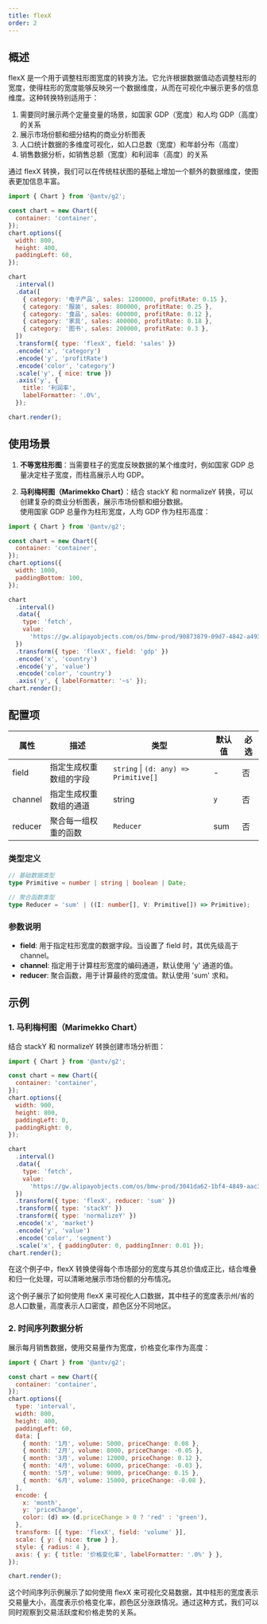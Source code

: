 ```yaml
---
title: flexX
order: 2
---
```


## 概述

flexX 是一个用于调整柱形图宽度的转换方法。它允许根据数据值动态调整柱形的宽度，使得柱形的宽度能够反映另一个数据维度，从而在可视化中展示更多的信息维度。这种转换特别适用于：

1. 需要同时展示两个定量变量的场景，如国家 GDP（宽度）和人均 GDP（高度）的关系
2. 展示市场份额和细分结构的商业分析图表
3. 人口统计数据的多维度可视化，如人口总数（宽度）和年龄分布（高度）
4. 销售数据分析，如销售总额（宽度）和利润率（高度）的关系

通过 flexX 转换，我们可以在传统柱状图的基础上增加一个额外的数据维度，使图表更加信息丰富。

```js | ob { autoMount: true }
import { Chart } from '@antv/g2';

const chart = new Chart({
  container: 'container',
});
chart.options({
  width: 800,
  height: 400,
  paddingLeft: 60,
});

chart
  .interval()
  .data([
    { category: '电子产品', sales: 1200000, profitRate: 0.15 },
    { category: '服装', sales: 800000, profitRate: 0.25 },
    { category: '食品', sales: 600000, profitRate: 0.12 },
    { category: '家具', sales: 400000, profitRate: 0.18 },
    { category: '图书', sales: 200000, profitRate: 0.3 },
  ])
  .transform({ type: 'flexX', field: 'sales' })
  .encode('x', 'category')
  .encode('y', 'profitRate')
  .encode('color', 'category')
  .scale('y', { nice: true })
  .axis('y', {
    title: '利润率',
    labelFormatter: '.0%',
  });

chart.render();
```

## 使用场景

1. **不等宽柱形图**：当需要柱子的宽度反映数据的某个维度时，例如国家 GDP 总量决定柱子宽度，而柱高展示人均 GDP。

2. **马利梅柯图（Marimekko Chart）**：结合 stackY 和 normalizeY 转换，可以创建复杂的商业分析图表，展示市场份额和细分数据。
   <br/>
   使用国家 GDP 总量作为柱形宽度，人均 GDP 作为柱形高度：

```js | ob { autoMount: true }
import { Chart } from '@antv/g2';

const chart = new Chart({
  container: 'container',
});
chart.options({
  width: 1000,
  paddingBottom: 100,
});

chart
  .interval()
  .data({
    type: 'fetch',
    value:
      'https://gw.alipayobjects.com/os/bmw-prod/90873879-09d7-4842-a493-03fb560267bc.csv',
  })
  .transform({ type: 'flexX', field: 'gdp' })
  .encode('x', 'country')
  .encode('y', 'value')
  .encode('color', 'country')
  .axis('y', { labelFormatter: '~s' });
chart.render();
```

## 配置项

| 属性    | 描述                   | 类型                                  | 默认值 | 必选 |
| ------- | ---------------------- | ------------------------------------- | ------ | ---- |
| field   | 指定生成权重数组的字段 | `string` \| `(d: any) => Primitive[]` | -      | 否   |
| channel | 指定生成权重数组的通道 | string                                | `y`    | 否   |
| reducer | 聚合每一组权重的函数   | `Reducer`                             | sum    | 否   |

### 类型定义

```ts
// 基础数据类型
type Primitive = number | string | boolean | Date;

// 聚合函数类型
type Reducer = 'sum' | ((I: number[], V: Primitive[]) => Primitive);
```

### 参数说明

- **field**: 用于指定柱形宽度的数据字段。当设置了 field 时，其优先级高于 channel。
- **channel**: 指定用于计算柱形宽度的编码通道，默认使用 'y' 通道的值。
- **reducer**: 聚合函数，用于计算最终的宽度值。默认使用 'sum' 求和。

## 示例

### 1. 马利梅柯图（Marimekko Chart）

结合 stackY 和 normalizeY 转换创建市场分析图：

```js | ob { autoMount: true }
import { Chart } from '@antv/g2';

const chart = new Chart({
  container: 'container',
});
chart.options({
  width: 900,
  height: 800,
  paddingLeft: 0,
  paddingRight: 0,
});

chart
  .interval()
  .data({
    type: 'fetch',
    value:
      'https://gw.alipayobjects.com/os/bmw-prod/3041da62-1bf4-4849-aac3-01a387544bf4.csv',
  })
  .transform({ type: 'flexX', reducer: 'sum' })
  .transform({ type: 'stackY' })
  .transform({ type: 'normalizeY' })
  .encode('x', 'market')
  .encode('y', 'value')
  .encode('color', 'segment')
  .scale('x', { paddingOuter: 0, paddingInner: 0.01 });
chart.render();
```

在这个例子中，flexX 转换使得每个市场部分的宽度与其总价值成正比，结合堆叠和归一化处理，可以清晰地展示市场份额的分布情况。

这个例子展示了如何使用 flexX 来可视化人口数据，其中柱子的宽度表示州/省的总人口数量，高度表示人口密度，颜色区分不同地区。

### 2. 时间序列数据分析

展示每月销售数据，使用交易量作为宽度，价格变化率作为高度：

```js | ob { autoMount: true }
import { Chart } from '@antv/g2';

const chart = new Chart({
  container: 'container',
});
chart.options({
  type: 'interval',
  width: 800,
  height: 400,
  paddingLeft: 60,
  data: [
    { month: '1月', volume: 5000, priceChange: 0.08 },
    { month: '2月', volume: 8000, priceChange: -0.05 },
    { month: '3月', volume: 12000, priceChange: 0.12 },
    { month: '4月', volume: 6000, priceChange: -0.03 },
    { month: '5月', volume: 9000, priceChange: 0.15 },
    { month: '6月', volume: 15000, priceChange: -0.08 },
  ],
  encode: {
    x: 'month',
    y: 'priceChange',
    color: (d) => (d.priceChange > 0 ? 'red' : 'green'),
  },
  transform: [{ type: 'flexX', field: 'volume' }],
  scale: { y: { nice: true } },
  style: { radius: 4 },
  axis: { y: { title: '价格变化率', labelFormatter: '.0%' } },
});

chart.render();
```

这个时间序列示例展示了如何使用 flexX 来可视化交易数据，其中柱形的宽度表示交易量大小，高度表示价格变化率，颜色区分涨跌情况。通过这种方式，我们可以同时观察到交易活跃度和价格走势的关系。
